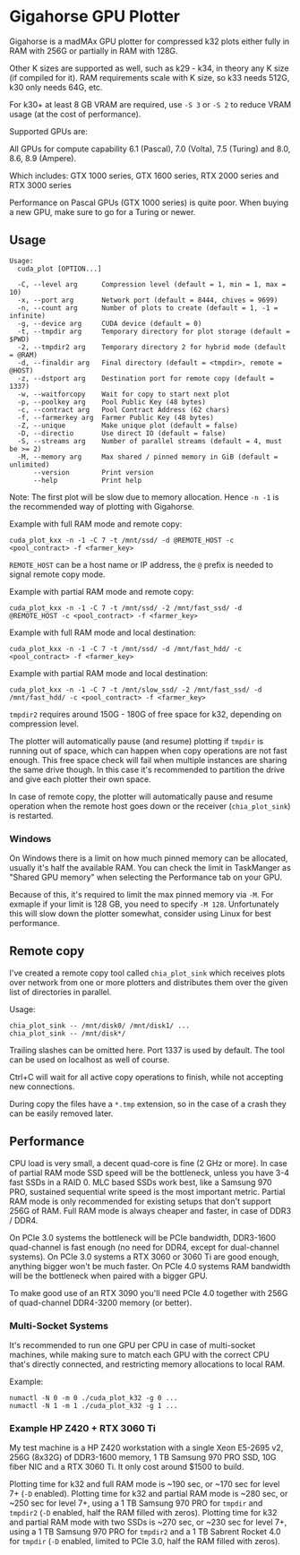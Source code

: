 # Gigahorse GPU Plotter

Gigahorse is a madMAx GPU plotter for compressed k32 plots either fully in RAM with 256G or partially in RAM with 128G.

Other K sizes are supported as well, such as k29 - k34, in theory any K size (if compiled for it).
RAM requirements scale with K size, so k33 needs 512G, k30 only needs 64G, etc.

For k30+ at least 8 GB VRAM are required, use `-S 3` or `-S 2` to reduce VRAM usage (at the cost of performance).

Supported GPUs are:

All GPUs for compute capability 6.1 (Pascal), 7.0 (Volta), 7.5 (Turing) and 8.0, 8.6, 8.9 (Ampere).

Which includes: GTX 1000 series, GTX 1600 series, RTX 2000 series and RTX 3000 series

Performance on Pascal GPUs (GTX 1000 series) is quite poor. When buying a new GPU, make sure to go for a Turing or newer.

## Usage

```
Usage:
  cuda_plot [OPTION...]

  -C, --level arg      Compression level (default = 1, min = 1, max = 10)
  -x, --port arg       Network port (default = 8444, chives = 9699)
  -n, --count arg      Number of plots to create (default = 1, -1 = infinite)
  -g, --device arg     CUDA device (default = 0)
  -t, --tmpdir arg     Temporary directory for plot storage (default = $PWD)
  -2, --tmpdir2 arg    Temporary directory 2 for hybrid mode (default = @RAM)
  -d, --finaldir arg   Final directory (default = <tmpdir>, remote = @HOST)
  -z, --dstport arg    Destination port for remote copy (default = 1337)
  -w, --waitforcopy    Wait for copy to start next plot
  -p, --poolkey arg    Pool Public Key (48 bytes)
  -c, --contract arg   Pool Contract Address (62 chars)
  -f, --farmerkey arg  Farmer Public Key (48 bytes)
  -Z, --unique         Make unique plot (default = false)
  -D, --directio       Use direct IO (default = false)
  -S, --streams arg    Number of parallel streams (default = 4, must be >= 2)
  -M, --memory arg     Max shared / pinned memory in GiB (default = unlimited)
      --version        Print version
      --help           Print help
```

Note: The first plot will be slow due to memory allocation. Hence `-n -1` is the recommended way of plotting with Gigahorse.

Example with full RAM mode and remote copy:
```
cuda_plot_kxx -n -1 -C 7 -t /mnt/ssd/ -d @REMOTE_HOST -c <pool_contract> -f <farmer_key>
```

`REMOTE_HOST` can be a host name or IP address, the `@` prefix is needed to signal remote copy mode.

Example with partial RAM mode and remote copy:
```
cuda_plot_kxx -n -1 -C 7 -t /mnt/ssd/ -2 /mnt/fast_ssd/ -d @REMOTE_HOST -c <pool_contract> -f <farmer_key>
```

Example with full RAM mode and local destination:
```
cuda_plot_kxx -n -1 -C 7 -t /mnt/ssd/ -d /mnt/fast_hdd/ -c <pool_contract> -f <farmer_key>
```

Example with partial RAM mode and local destination:
```
cuda_plot_kxx -n -1 -C 7 -t /mnt/slow_ssd/ -2 /mnt/fast_ssd/ -d /mnt/fast_hdd/ -c <pool_contract> -f <farmer_key>
```

`tmpdir2` requires around 150G - 180G of free space for k32, depending on compression level.

The plotter will automatically pause (and resume) plotting if `tmpdir` is running out of space, which can happen when copy operations are not fast enough.
This free space check will fail when multiple instances are sharing the same drive though. In this case it's recommended to partition the drive and give each plotter their own space.

In case of remote copy, the plotter will automatically pause and resume operation when the remote host goes down or the receiver (`chia_plot_sink`) is restarted.

### Windows

On Windows there is a limit on how much pinned memory can be allocated, usually it's half the available RAM.
You can check the limit in TaskManger as "Shared GPU memory" when selecting the Performance tab on your GPU.

Because of this, it's required to limit the max pinned memory via `-M`. For exmaple if your limit is 128 GB, you need to specify `-M 128`.
Unfortunately this will slow down the plotter somewhat, consider using Linux for best performance.

## Remote copy

I've created a remote copy tool called `chia_plot_sink` which receives plots over network from one or more plotters and distributes them over the given list of directories in parallel.

Usage:
```
chia_plot_sink -- /mnt/disk0/ /mnt/disk1/ ...
chia_plot_sink -- /mnt/disk*/
```
Trailing slashes can be omitted here. Port 1337 is used by default. The tool can be used on localhost as well of course.

Ctrl+C will wait for all active copy operations to finish, while not accepting new connections.

During copy the files have a `*.tmp` extension, so in the case of a crash they can be easily removed later.

## Performance

CPU load is very small, a decent quad-core is fine (2 GHz or more).
In case of partial RAM mode SSD speed will be the bottleneck, unless you have 3-4 fast SSDs in a RAID 0.
MLC based SSDs work best, like a Samsung 970 PRO, sustained sequential write speed is the most important metric.
Partial RAM mode is only recommended for existing setups that don't support 256G of RAM. Full RAM mode is always cheaper and faster, in case of DDR3 / DDR4.

On PCIe 3.0 systems the bottleneck will be PCIe bandwidth, DDR3-1600 quad-channel is fast enough (no need for DDR4, except for dual-channel systems).
On PCIe 3.0 systems a RTX 3060 or 3060 Ti are good enough, anything bigger won't be much faster.
On PCIe 4.0 systems RAM bandwidth will be the bottleneck when paired with a bigger GPU.

To make good use of an RTX 3090 you'll need PCIe 4.0 together with 256G of quad-channel DDR4-3200 memory (or better).

### Multi-Socket Systems
It's recommended to run one GPU per CPU in case of multi-socket machines, while making sure to match each GPU with the correct CPU that's directly connected, and restricting memory allocations to local RAM.

Example:
```
numactl -N 0 -m 0 ./cuda_plot_k32 -g 0 ...
numactl -N 1 -m 1 ./cuda_plot_k32 -g 1 ...
```

### Example HP Z420 + RTX 3060 Ti

My test machine is a HP Z420 workstation with a single Xeon E5-2695 v2, 256G (8x32G) of DDR3-1600 memory, 1 TB Samsung 970 PRO SSD, 10G fiber NIC and a RTX 3060 Ti.
It only cost around $1500 to build.

Plotting time for k32 and full RAM mode is ~190 sec, or ~170 sec for level 7+ (`-D` enabled).
Plotting time for k32 and partial RAM mode is ~280 sec, or ~250 sec for level 7+, using a 1 TB Samsung 970 PRO for `tmpdir` and `tmpdir2` (`-D` enabled, half the RAM filled with zeros).
Plotting time for k32 and partial RAM mode with two SSDs is ~270 sec, or ~230 sec for level 7+,
using a 1 TB Samsung 970 PRO for `tmpdir2` and a 1 TB Sabrent Rocket 4.0 for `tmpdir` (`-D` enabled, limited to PCIe 3.0, half the RAM filled with zeros).



